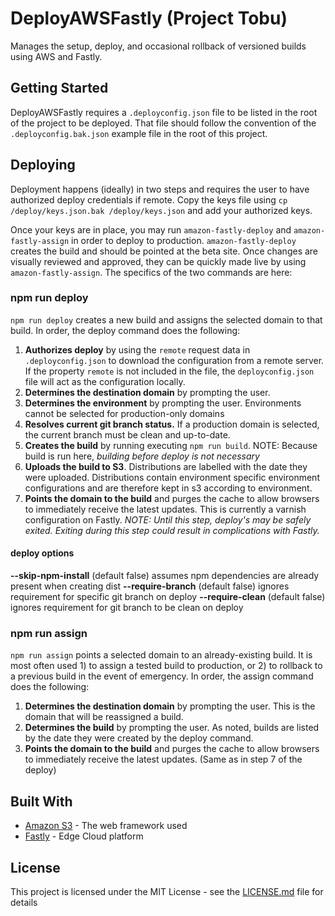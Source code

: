 # DeployAWSFastly (Project Tobu)

Manages the setup, deploy, and occasional rollback of versioned builds using AWS and Fastly.

## Getting Started

DeployAWSFastly requires a `.deployconfig.json` file to be listed in the root of the project to be deployed. That file should follow the convention of the `.deployconfig.bak.json` example file in the root of this project.

## Deploying
Deployment happens (ideally) in two steps and requires the user to have authorized deploy credentials if remote. Copy the keys file using `cp /deploy/keys.json.bak /deploy/keys.json` and add your authorized keys.

Once your keys are in place, you may run `amazon-fastly-deploy` and `amazon-fastly-assign` in order to deploy to production.  `amazon-fastly-deploy` creates the build and should be pointed at the beta site. Once changes are visually reviewed and approved, they can be quickly made live by using `amazon-fastly-assign`. The specifics of the two commands are here:

### npm run deploy

```npm run deploy```  creates a new build and assigns the selected domain to that build. In order, the deploy command does the following:

 1. **Authorizes deploy** by using the `remote` request data in `.deployconfig.json` to download the configuration from a remote server. If the property `remote` is not included in the file, the `deployconfig.json` file will act as the configuration locally.
 2. **Determines the destination domain** by prompting the user.
 3. **Determines the environment** by prompting the user. Environments cannot be selected for production-only domains
 4. **Resolves current git branch status.** If a production domain is selected, the current branch must be clean and up-to-date.
 5. **Creates the build** by running executing `npm run build`. NOTE: Because build is run here, *building before deploy is not necessary*
 6. **Uploads the build to S3**. Distributions are labelled with the date they were uploaded. Distributions contain environment specific environment configurations and are therefore kept in s3 according to environment.
 7. **Points the domain to the build** and purges the cache to allow browsers to immediately receive the latest updates. This is currently a varnish configuration on Fastly. *NOTE: Until this step, deploy's may be safely exited. Exiting during this step could result in complications with Fastly.*

#### deploy options
**--skip-npm-install** (default false) assumes npm dependencies are already present when creating dist
**--require-branch** (default false) ignores requirement for specific git branch on deploy
**--require-clean** (default false) ignores requirement for git branch to be clean on deploy

### npm run assign

```npm run assign``` points a selected domain to an already-existing build. It is most often used 1) to assign a tested build to production, or 2) to rollback to a previous build in the event of emergency. In order, the assign command does the following:
1. **Determines the destination domain** by prompting the user. This is the domain that will be reassigned a build.
2. **Determines the build** by prompting the user. As noted, builds are listed by the date they were created by the deploy command.
3.  **Points the domain to the build** and purges the cache to allow browsers to immediately receive the latest updates. (Same as in step 7 of the deploy)

## Built With

* [Amazon S3](https://aws.amazon.com/sdk-for-node-js/) - The web framework used
* [Fastly](https://www.fastly.com/) - Edge Cloud platform

## License

This project is licensed under the MIT License - see the [LICENSE.md](LICENSE.md) file for details
